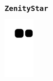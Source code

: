 # `ZenityStar`

![Snake animation](https://github.com/GataNina-Li/GataNina-Li/blob/output/github-contribution-grid-snake.svg)
</div>
